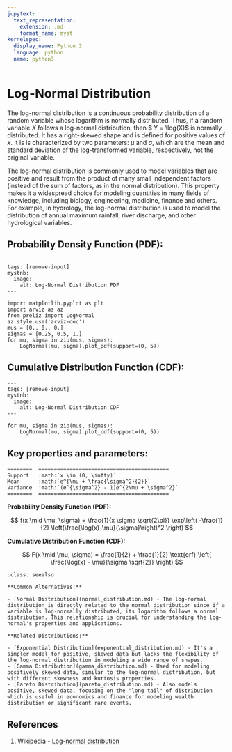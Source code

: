 ```yaml
---
jupytext:
  text_representation:
    extension: .md
    format_name: myst
kernelspec:
  display_name: Python 3
  language: python
  name: python3
---
```

# Log-Normal Distribution

The log-normal distribution is a continuous probability distribution of a random variable whose logarithm is normally distributed. Thus, if a random variable $X$ follows a log-normal distribution, then $ Y = \log(X)$ is normally distributed. It has a right-skewed shape and is defined for positive values of $x$. It is is characterized by two parameters: $\mu$ and $\sigma$, which are the mean and standard deviation of the log-transformed variable, respectively, not the original variable.

The log-normal distribution is commonly used to model variables that are positive and result from the product of many small independent factors (instead of the sum of factors, as in the normal distribution). This property makes it a widespread choice for modeling quantities in many fields of knowledge, including biology, engineering, medicine, finance and others. For example, In hydrology, the log-normal distribution is used to model the distribution of annual maximum rainfall, river discharge, and other hydrological variables.

## Probability Density Function (PDF):

```{code-cell}
---
tags: [remove-input]
mystnb:
  image:
    alt: Log-Normal Distribution PDF
---

import matplotlib.pyplot as plt
import arviz as az
from preliz import LogNormal
az.style.use('arviz-doc')
mus = [0., 0., 0.]
sigmas = [0.25, 0.5, 1.]
for mu, sigma in zip(mus, sigmas):
    LogNormal(mu, sigma).plot_pdf(support=(0, 5))
```

## Cumulative Distribution Function (CDF):

```{code-cell}
---
tags: [remove-input]
mystnb:
  image:
    alt: Log-Normal Distribution CDF
---

for mu, sigma in zip(mus, sigmas):
    LogNormal(mu, sigma).plot_cdf(support=(0, 5))
```

## Key properties and parameters:

```{eval-rst}
========  ==========================================
Support   :math:`x \in (0, \infty)`
Mean      :math:`e^{\mu + \frac{\sigma^2}{2}}`
Variance  :math:`(e^{\sigma^2} - 1)e^{2\mu + \sigma^2}`
========  ==========================================
```

**Probability Density Function (PDF):**

$$
f(x \mid \mu, \sigma) =
\frac{1}{x \sigma \sqrt{2\pi}}
\exp\left( -\frac{1}{2} \left(\frac{\log(x)-\mu}{\sigma}\right)^2 \right)
$$

**Cumulative Distribution Function (CDF):**

$$
F(x \mid \mu, \sigma) = \frac{1}{2} + \frac{1}{2} \text{erf} \left( \frac{\log(x) - \mu}{\sigma \sqrt{2}} \right)
$$


```{seealso}
:class: seealso

**Common Alternatives:**

- [Normal Distribution](normal_distribution.md) - The log-normal distribution is directly related to the normal distribution since if a variable is log-normally distributed, its logarithm follows a normal distribution. This relationship is crucial for understanding the log-normal's properties and applications.

**Related Distributions:**

- [Exponential Distribution](exponential_distribution.md) - It's a simpler model for positive, skewed data but lacks the flexibility of the log-normal distribution in modeling a wide range of shapes.
- [Gamma Distribution](gamma_distribution.md) - Used for modeling positively skewed data, similar to the log-normal distribution, but with different skewness and kurtosis properties.
- [Pareto Distribution](pareto_distribution.md) - Also models positive, skewed data, focusing on the "long tail" of distribution which is useful in economics and finance for modeling wealth distribution or significant rare events.
```

## References

1. Wikipedia - [Log-normal distribution](https://en.wikipedia.org/wiki/Log-normal_distribution)




